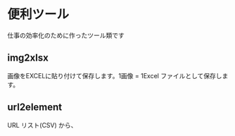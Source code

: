 # 便利ツール

仕事の効率化のために作ったツール類です

## img2xlsx

画像をEXCELに貼り付けて保存します。1画像 = 1Excel ファイルとして保存します。

## url2element

URL リスト(CSV) から、<title> の内容を取得します。

## url2ss

URL リスト(CSV) から、スクリーンショットを作成します。